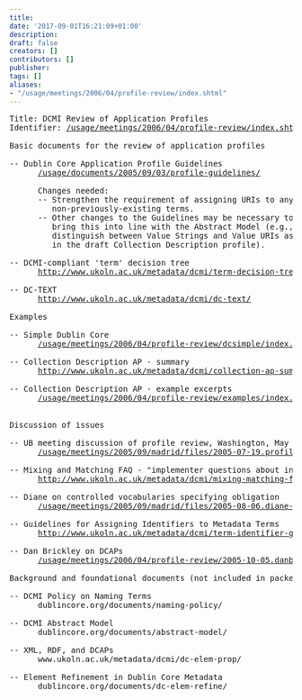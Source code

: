 ```yaml
---
title: 
date: '2017-09-01T16:21:09+01:00'
description: 
draft: false
creators: []
contributors: []
publisher: 
tags: []
aliases:
- "/usage/meetings/2006/04/profile-review/index.shtml"
---
```


<pre>
Title: DCMI Review of Application Profiles
Identifier: <a href="/usage/meetings/2006/04/profile-review/index.shtml">/usage/meetings/2006/04/profile-review/index.shtml</a>

Basic documents for the review of application profiles

-- Dublin Core Application Profile Guidelines
      <a href="/usage/documents/2005/09/03/profile-guidelines/">/usage/documents/2005/09/03/profile-guidelines/</a>

      Changes needed:
      -- Strengthen the requirement of assigning URIs to any
         non-previously-existing terms.
      -- Other changes to the Guidelines may be necessary to
         bring this into line with the Abstract Model (e.g., to
         distinguish between Value Strings and Value URIs as 
         in the draft Collection Description profile).

-- DCMI-compliant 'term' decision tree
      <a href="http://www.ukoln.ac.uk/metadata/dcmi/term-decision-tree/">http://www.ukoln.ac.uk/metadata/dcmi/term-decision-tree/</a>

-- DC-TEXT
      <a href="http://www.ukoln.ac.uk/metadata/dcmi/dc-text/">http://www.ukoln.ac.uk/metadata/dcmi/dc-text/</a>

Examples

-- Simple Dublin Core
      <a href="/usage/meetings/2006/04/profile-review/dcsimple/index.html">/usage/meetings/2006/04/profile-review/dcsimple/index.html</a>

-- Collection Description AP - summary
      <a href="http://www.ukoln.ac.uk/metadata/dcmi/collection-ap-summary/">http://www.ukoln.ac.uk/metadata/dcmi/collection-ap-summary/</a>

-- Collection Description AP - example excerpts
      <a href="/usage/meetings/2006/04/profile-review/examples/index.html">/usage/meetings/2006/04/profile-review/examples/index.html</a>
      

Discussion of issues

-- UB meeting discussion of profile review, Washington, May 2005
      <a href="/usage/meetings/2005/09/madrid/files/2005-07-19.profile-review.txt">/usage/meetings/2005/09/madrid/files/2005-07-19.profile-review.txt</a>

-- Mixing and Matching FAQ - "implementer questions about incorporating XML semantics"
      <a href="http://www.ukoln.ac.uk/metadata/dcmi/mixing-matching-faq/">http://www.ukoln.ac.uk/metadata/dcmi/mixing-matching-faq/</a>

-- Diane on controlled vocabularies specifying obligation
      <a href="/usage/meetings/2005/09/madrid/files/2005-08-06.diane-on-dcap-guidelines.txt">/usage/meetings/2005/09/madrid/files/2005-08-06.diane-on-dcap-guidelines.txt</a>

-- Guidelines for Assigning Identifiers to Metadata Terms
      <a href="http://www.ukoln.ac.uk/metadata/dcmi/term-identifier-guidelines/">http://www.ukoln.ac.uk/metadata/dcmi/term-identifier-guidelines/</a>

-- Dan Brickley on DCAPs
      <a href="/usage/meetings/2006/04/profile-review/2005-10-05.danbri-dcap-draft.txt">/usage/meetings/2006/04/profile-review/2005-10-05.danbri-dcap-draft.txt</a>

Background and foundational documents (not included in packet)

-- DCMI Policy on Naming Terms
      dublincore.org/documents/naming-policy/

-- DCMI Abstract Model
      dublincore.org/documents/abstract-model/

-- XML, RDF, and DCAPs
      www.ukoln.ac.uk/metadata/dcmi/dc-elem-prop/

-- Element Refinement in Dublin Core Metadata
      dublincore.org/documents/dc-elem-refine/

</pre>
